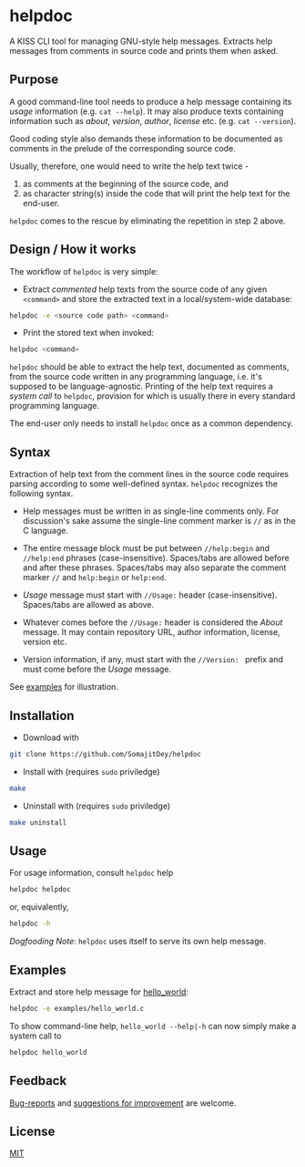 # helpdoc
A KISS CLI tool for managing GNU-style help messages. Extracts help messages from comments in source code and prints them when asked.

## Purpose
A good command-line tool needs to produce a help message containing its *usage* information (e.g. `cat --help`). It may also produce texts containing information such as *about*, *version*, *author*, *license* etc. (e.g. `cat --version`).

Good coding style also demands these information to be documented as comments in the prelude of the corresponding source code.

Usually, therefore, one would need to write the help text twice - 
1. as comments at the beginning of the source code, and 
2. as character string(s) inside the code that will print the help text for the end-user.

`helpdoc` comes to the rescue by eliminating the repetition in step 2 above.

## Design / How it works
The workflow of `helpdoc` is very simple:
- Extract *commented* help texts from the source code of any given `<command>` and store the extracted text in a local/system-wide database:
```bash
helpdoc -e <source code path> <command>
```
- Print the stored text when invoked: 
```bash
helpdoc <command>
```

`helpdoc` should be able to extract the help text, documented as comments, from the source code written in any programming language, i.e. it's supposed to be language-agnostic. Printing of the help text requires a *system call* to `helpdoc`, provision for which is usually there in every standard programming language.

The end-user only needs to install `helpdoc` once as a common dependency.

## Syntax

Extraction of help text from the comment lines in the source code requires parsing according to some well-defined syntax. `helpdoc` recognizes the following syntax.

- Help messages must be written in as single-line comments only. For discussion's sake assume the single-line comment marker is `//` as in the C language.

- The entire message block must be put between `//help:begin` and `//help:end` phrases (case-insensitive). Spaces/tabs are allowed before and after these phrases. Spaces/tabs may also separate the comment marker `//` and `help:begin` or `help:end`.

- *Usage* message must start with `//Usage:` header (case-insensitive). Spaces/tabs are allowed as above.

- Whatever comes before the `//Usage:` header is considered the *About* message. It may contain repository URL, author information, license, version etc.
 
- Version information, if any, must start with the `//Version: ` prefix and must come before the *Usage* message.

See [examples](examples/) for illustration.

## Installation
- Download with 
```bash
git clone https://github.com/SomajitDey/helpdoc
```
- Install with (requires `sudo` priviledge)
```bash
make
```
- Uninstall with (requires `sudo` priviledge)
```bash
make uninstall
```

## Usage
For usage information, consult `helpdoc` help
```bash
helpdoc helpdoc
```
or, equivalently,
```bash
helpdoc -h
```
*Dogfooding Note*: `helpdoc` uses itself to serve its own help message.

## Examples
Extract and store help message for [hello_world](examples/hello_world.c):
```bash
helpdoc -e examples/hello_world.c
```

To show command-line help, `hello_world --help|-h` can now simply make a system call to 
```bash
helpdoc hello_world
```

## Feedback
[Bug-reports](https://github.com/SomajitDey/helpdoc/issues) and [suggestions for improvement](https://github.com/SomajitDey/helpdoc/discussions) are welcome.

## License
[MIT](https://github.com/SomajitDey/helpdoc/blob/main/LICENSE)
